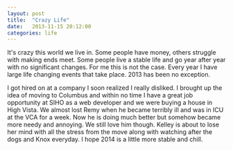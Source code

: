 ```yaml
---
layout: post
title:  "Crazy Life"
date:   2013-11-15 20:12:00
categories: life
---
```


It's crazy this world we live in. Some people have money, others struggle with making ends meet. Some people live a stable life and go year after year with no significant changes. For me this is not the case. Every year I have large life changing events that take place. 2013 has been no exception. 
<!-- /intro -->
I got hired on at a company I soon realized I really disliked. I brought up the idea of moving to Columbus and within no time I have a great job opportunity at SIHO as a web developer and we were buying a house in High Vista. We almost lost Remy when he became terribly ill and was in ICU at the VCA for a week. Now he is doing much better but somehow became more needy and annoying. We still love him though. Kelley is about to lose her mind with all the stress from the move along with watching after the dogs and Knox everyday. I hope 2014 is a little more stable and chill. 
